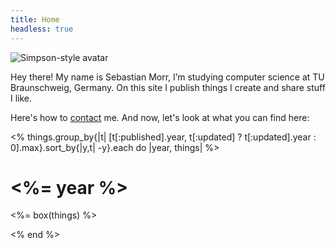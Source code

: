 ```yaml
---
title: Home
headless: true
---
```


<div class="intro">
<img src="/assets/images/avatar.png" alt="Simpson-style avatar" />

<p>Hey there! My name is Sebastian Morr, I’m studying computer science at TU Braunschweig, Germany. On this site I publish things I create and share stuff I like.</p>

<p>Here's how to <a href="/about/">contact</a> me. And now, let's look at what you can find here:</p>
</div>

<% things.group_by{|t| [t[:published].year, t[:updated] ? t[:updated].year : 0].max}.sort_by{|y,t| -y}.each do |year, things| %>

# <%= year %>

<%= box(things) %>

<% end %>
